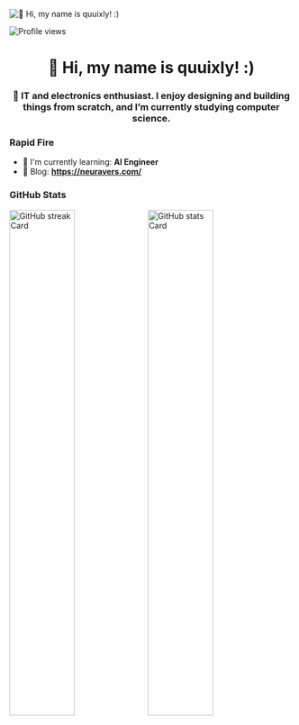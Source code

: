 ![👋 Hi, my name is quuixly! :)](https://user-images.githubusercontent.com/10498744/210012254-234538ff-d198-48aa-8964-37e6fd45d227.gif)

![Profile views](https://komarev.com/ghpvc/?username=quuixly&label=Profile%20views&color=0e75b6&style=flat)

<div id="toc" align="center">
  <ul align="center" style="list-style: none">
    <summary>
      <h1>
        👋 Hi, my name is quuixly! :)
      </h1>
    </summary>
  </ul>
</div>

 **<h3 align="center">🚀 IT and electronics enthusiast. I enjoy designing and building things from scratch, and I’m currently studying computer science.</h3>**

**<h3 align="left">Rapid Fire</h3>**

- 🌱 I'm currently learning: **AI Engineer**
- 📝 Blog: **<a href="https://neuravers.com/" target="_blank">https://neuravers.com/</a>**


 **<h3 align="left">GitHub Stats</h3>**

<p align="left">
  <img width="48%" src="https://streak-stats.demolab.com/?user=quuixly&theme=catppuccin-mocha&hide_border=false&border_radius=4.5&date_format=M+j%5B%2C+Y%5D&mode=daily&disable_animations=false&hide_total_contributions=false&hide_current_streak=false&hide_longest_streak=false&exclude_days=&locale=en&card_height=200" alt="GitHub streak Card" />
  <img width="48%" src="https://github-readme-stats.vercel.app/api?username=quuixly&theme=catppuccin_mocha&cache_seconds=1800&border_radius=4&hide_title=false&hide_rank=false&show_icons=true&include_all_commits=true&line_height=25" alt="GitHub stats Card" />
</p>

